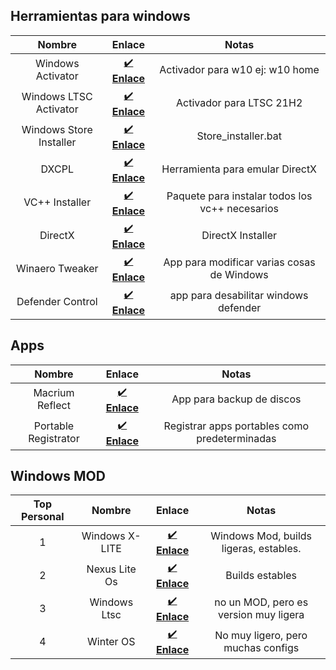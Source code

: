 ## Herramientas para windows
| Nombre | Enlace | Notas |
| :-: | :-: | :-: |
| Windows Activator | [✔️ **Enlace**](https://pastebin.com/BWFT1qKB) | Activador para w10 ej: w10 home | 
| Windows LTSC Activator | [✔️ **Enlace**](https://www.mediafire.com/file/o99ssa09w8o85mg/LTSC.zip/file) | Activador para LTSC 21H2 |
| Windows Store Installer | [✔️ **Enlace**](https://www.mediafire.com/file/8gorwha91g0dfmo/Store_Installer.zip/file) | Store_installer.bat 
| DXCPL | [✔️ **Enlace**](https://www.mediafire.com/file/xtki8isne874lv6/dxcpl.exe/file) | Herramienta para emular DirectX
| VC++ Installer | [✔️ **Enlace**](https://www.techpowerup.com/download/visual-c-redistributable-runtime-package-all-in-one/) | Paquete para instalar todos los vc++ necesarios
| DirectX | [✔️ **Enlace**](https://www.microsoft.com/en-us/download/details.aspx?id=35) | DirectX Installer 
| Winaero Tweaker | [✔️ **Enlace**](https://winaerotweaker.com/) | App para modificar varias cosas de Windows
| Defender Control  | [✔️ **Enlace**](https://www.sordum.org/9480/defender-control-v2-1/) | app para desabilitar windows defender

## Apps 
| Nombre | Enlace | Notas |
| :-: | :-: | :-: |
| Macrium Reflect | [✔️ **Enlace**](https://www.macrium.com/reflectfree) | App para backup de discos
| Portable Registrator | [✔️ **Enlace**](https://github.com/SiL3NC3/PortableRegistrator) | Registrar apps portables como predeterminadas

## Windows MOD
| Top Personal | Nombre | Enlace | Notas |
| :-: | :-: | :-: | :-: |
| 1 |  Windows X-LITE | [✔️ **Enlace**](https://windowsxlite.com/) | Windows Mod, builds ligeras, estables.
| 2 | Nexus Lite Os | [✔️ **Enlace**](https://nexusliteos.blogspot.com/) | Builds estables 
| 3 | Windows Ltsc | [✔️ **Enlace**](https://software-download.microsoft.com/download/sg/444969d5-f34g-4e03-ac9d-1f9786c69161/19044.1288.211006-0501.21h2_release_svc_refresh_CLIENT_LTSC_EVAL_x64FRE_es-es.iso) | no un MOD, pero es version muy ligera
| 4 | Winter OS | [✔️ **Enlace**](https://www.youtube.com/watch?v=Njudr5fKpDU) | No muy ligero, pero muchas configs
